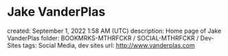 # Jake VanderPlas

created: September 1, 2022 1:58 AM (UTC)
description: Home page of Jake VanderPlas
folder: BOOKMRKS-MTHRFCKR / SOCIAL-MTHRFCKR / Dev-Sites
tags: Social Media, dev sites
url: http://www.vanderplas.com